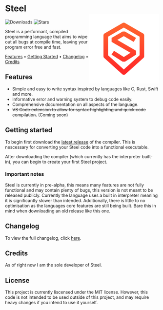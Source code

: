 <h1 align="left">Steel<br/><img src=".\assets\logo-red-png.png" alt="Logo" align="right" height="230px"></h1>
<p align="left">
  <img src="https://img.shields.io/badge/latest_release-0.1.0--alpha.1-red" alt="Downloads">
  <img src="https://img.shields.io/github/stars/swzldev/Steel" alt="Stars">
</p>
<p>Steel is a performant, compiled programming language that aims to wipe out all bugs at compile time, leaving your program error free and fast.</p>
<p>
  <a href="#features">Features</a> &bull;
  <a href="#getting-started">Getting Started</a> &bull;
  <a href="#changelog">Changelog</a> &bull;
  <a href="#credits">Credits</a>
</p>

<h2>Features</h2>
<ul>
<li>Simple and easy to write syntax inspired by languages like C, Rust, Swift and more.</li>
<li>Informative error and warning system to debug code easily.</li>
<li>Comprehensive documentation on all aspects of the language.</li>
<li><s>VS Code extension to allow for syntax highlighting and quick code compilation.</s> (Coming soon)</li>
</ul>

<h2>Getting started</h2>
<p>To begin first download the <a href="https://github.com/swzldev/Steel/releases/">latest release</a> of the compiler. This is nescessary for converting your Steel code into a functional executable.</p>

<p>After downloading the compiler (which currently has the interpreter built-in), you can begin to create your first Steel project.</p>

<h3>Important notes</h3>
<p>Steel is currently in pre-alpha, this means many features are not fully functional and may contain plenty of bugs, this version is not meant to be released publicly. Currently the language uses a built in interpreter meaning it is significantly slower than intended. Additionally, there is little to no optimisation as the languages core features are still being built. Bare this in mind when downloading an old release like this one.</p>

<h2>Changelog</h2>
<p>To view the full changelog, click <a href="./steelc/changelog.md">here</a>.</p>

<h2>Credits</h2>
</p>As of right now I am the sole developer of Steel.</p>

<h2>License</h2>
<p>This project is currently liscensed under the MIT license. However, this code is not intended to be used outside of this project, and may require heavy changes if you intend to use it yourself.</p>
